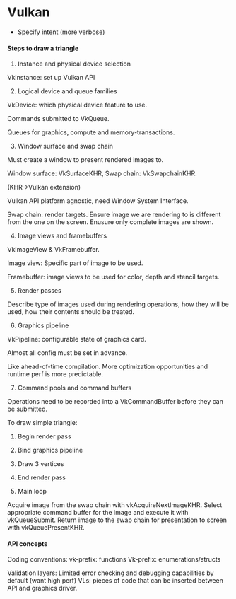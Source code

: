 
# Vulkan

- Specify intent (more verbose)

#### Steps to draw a triangle

1. Instance and physical device selection

VkInstance: set up Vulkan API

2. Logical device and queue families

VkDevice: which physical device feature to use.

Commands submitted to VkQueue.

Queues for graphics, compute and memory-transactions.

3. Window surface and swap chain

Must create a window to present rendered images to.

Window surface: VkSurfaceKHR, Swap chain: VkSwapchainKHR.

(KHR->Vulkan extension)

Vulkan API platform agnostic, need Window System Interface.

Swap chain: render targets. Ensure image we are rendering to is different from
the one on the screen. Enusure only complete images are shown.

4. Image views and framebuffers

VkImageView & VkFramebuffer.

Image view: Specific part of image to be used.

Framebuffer: image views to be used for color, depth and stencil targets.

5. Render passes

Describe type of images used during rendering operations, how they will be used,
how their contents should be treated.

6. Graphics pipeline

VkPipeline: configurable state of graphics card.

Almost all config must be set in advance.

Like ahead-of-time compilation. More optimization opportunities and runtime perf is more predictable.

7. Command pools and command buffers

Operations need to be recorded into a VkCommandBuffer before they can be submitted.

To draw simple triangle:

1. Begin render pass
2. Bind graphics pipeline
3. Draw 3 vertices
4. End render pass

8. Main loop

Acquire image from the swap chain with vkAcquireNextImageKHR.
Select appropriate command buffer for the image and execute it with vkQueueSubmit.
Return image to the swap chain for presentation to screen with vkQueuePresentKHR.

#### API concepts

Coding conventions:
vk-prefix: functions
Vk-prefix: enumerations/structs

Validation layers:
Limited error checking and debugging capabilities by default (want high perf)
VLs: pieces of code that can be inserted between API and graphics driver.
